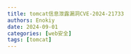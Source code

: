 ```yaml
---
title: tomcat信息泄露漏洞CVE-2024-21733
authors: Enokiy
date: 2024-09-01
categories: [web安全]
tags: [tomcat]
---
```

